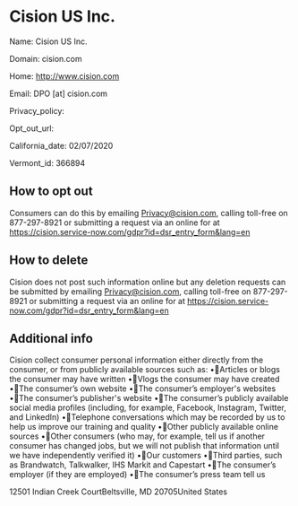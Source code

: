 
# Cision US Inc.

Name: Cision US Inc.

Domain: cision.com

Home: http://www.cision.com

Email: DPO [at] cision.com

Privacy_policy: 

Opt_out_url: 

California_date: 02/07/2020

Vermont_id: 366894



## How to opt out

Consumers can do this by emailing Privacy@cision.com, calling toll-free on 877-297-8921 or submitting a request via an online for at https://cision.service-now.com/gdpr?id=dsr_entry_form&lang=en

## How to delete

Cision does not post such information online but any deletion requests can be submitted by emailing Privacy@cision.com, calling toll-free on 877-297-8921 or submitting a request via an online for at https://cision.service-now.com/gdpr?id=dsr_entry_form&lang=en

## Additional info

Cision collect consumer personal information either directly from the consumer, or from publicly available sources such as:
•Articles or blogs the consumer may have written
•Vlogs the consumer may have created
•The consumer’s own website
•The consumer’s employer's websites
•The consumer’s publisher's website
•The consumer’s publicly available social media profiles (including, for example, Facebook, Instagram, Twitter, and LinkedIn)
•Telephone conversations which may be recorded by us to help us improve our training and quality
•Other publicly available online sources
•Other consumers (who may, for example, tell us if another consumer has changed jobs, but we will not publish that information until we have independently verified it)
•Our customers
•Third parties, such as Brandwatch, Talkwalker, IHS Markit and Capestart
•The consumer’s employer (if they are employed)
•The consumer’s press team tell us

12501 Indian Creek CourtBeltsville, MD 20705United States

